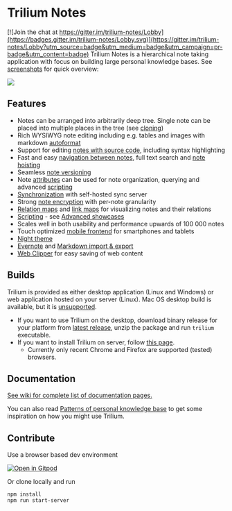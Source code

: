 # Trilium Notes

[![Join the chat at https://gitter.im/trilium-notes/Lobby](https://badges.gitter.im/trilium-notes/Lobby.svg)](https://gitter.im/trilium-notes/Lobby?utm_source=badge&utm_medium=badge&utm_campaign=pr-badge&utm_content=badge)
Trilium Notes is a hierarchical note taking application with focus on building large personal knowledge bases. See [screenshots](https://github.com/zadam/trilium/wiki/Screenshot-tour) for quick overview:

![](https://raw.githubusercontent.com/wiki/zadam/trilium/images/screenshot.png)

## Features

* Notes can be arranged into arbitrarily deep tree. Single note can be placed into multiple places in the tree (see [cloning](https://github.com/zadam/trilium/wiki/Cloning-notes))
* Rich WYSIWYG note editing including e.g. tables and images with markdown [autoformat](https://github.com/zadam/trilium/wiki/Text-editor#autoformat)
* Support for editing [notes with source code](https://github.com/zadam/trilium/wiki/Code-notes), including syntax highlighting
* Fast and easy [navigation between notes](https://github.com/zadam/trilium/wiki/Note-navigation), full text search and [note hoisting](https://github.com/zadam/trilium/wiki/Note-hoisting)
* Seamless [note versioning](https://github.com/zadam/trilium/wiki/Note-revisions)
* Note [attributes](https://github.com/zadam/trilium/wiki/Attributes) can be used for note organization, querying and advanced [scripting](https://github.com/zadam/trilium/wiki/Scripts)
* [Synchronization](https://github.com/zadam/trilium/wiki/Synchronization) with self-hosted sync server
* Strong [note encryption](https://github.com/zadam/trilium/wiki/Protected-notes) with per-note granularity
* [Relation maps](https://github.com/zadam/trilium/wiki/Relation-map) and [link maps](https://github.com/zadam/trilium/wiki/Link-map) for visualizing notes and their relations
* [Scripting](https://github.com/zadam/trilium/wiki/Scripts) - see [Advanced showcases](https://github.com/zadam/trilium/wiki/Advanced-showcases)
* Scales well in both usability and performance upwards of 100 000 notes
* Touch optimized [mobile frontend](https://github.com/zadam/trilium/wiki/Mobile-frontend) for smartphones and tablets
* [Night theme](https://github.com/zadam/trilium/wiki/Themes)
* [Evernote](https://github.com/zadam/trilium/wiki/Evernote-import) and [Markdown import & export](https://github.com/zadam/trilium/wiki/Markdown)
* [Web Clipper](https://github.com/zadam/trilium/wiki/Web-clipper) for easy saving of web content

## Builds

Trilium is provided as either desktop application (Linux and Windows) or web application hosted on your server (Linux). Mac OS desktop build is available, but it is [unsupported](https://github.com/zadam/trilium/wiki/FAQ#mac-os-support).

* If you want to use Trilium on the desktop, download binary release for your platform from [latest release](https://github.com/zadam/trilium/releases/latest), unzip the package and run ```trilium``` executable.
* If you want to install Trilium on server, follow [this page](https://github.com/zadam/trilium/wiki/Server-installation).
  * Currently only recent Chrome and Firefox are supported (tested) browsers.

## Documentation

[See wiki for complete list of documentation pages.](https://github.com/zadam/trilium/wiki/)

You can also read [Patterns of personal knowledge base](https://github.com/zadam/trilium/wiki/Patterns-of-personal-knowledge-base) to get some inspiration on how you might use Trilium.

## Contribute

Use a browser based dev environment

[![Open in Gitpod](https://gitpod.io/button/open-in-gitpod.svg)](https://gitpod.io/#https://github.com/zadam/trilium)

Or clone locally and run
```
npm install
npm run start-server
```